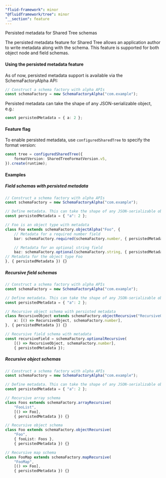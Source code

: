 ```yaml
---
"fluid-framework": minor
"@fluidframework/tree": minor
"__section": feature
---
```

Persisted metadata for Shared Tree schemas

The persisted metadata feature for Shared Tree allows an application author to write metadata along with the schema. This feature is supported for both object node and field schemas.

#### Using the persisted metadata feature

As of now, persisted metadata support is available via the SchemaFactoryAlpha API:

```ts
// Construct a schema factory with alpha APIs
const schemaFactory = new SchemaFactoryAlpha("com.example");
```

Persisted metadata can take the shape of any JSON-serializable object, e.g.:

```ts
const persistedMetadata = { a: 2 };
```

#### Feature flag

To enable persisted metadata, use `configuredSharedTree` to specify the format version:

```ts
const tree = configuredSharedTree({
    formatVersion: SharedTreeFormatVersion.v5,
}).create(runtime);
```

#### Examples

##### Field schemas with persisted metadata

```ts
// Construct a schema factory with alpha APIs
const schemaFactory = new SchemaFactoryAlpha("com.example");

// Define metadata. This can take the shape of any JSON-serializable object.
const persistedMetadata = { "a": 2 };

// Foo is an object type with metadata
class Foo extends schemaFactory.objectAlpha("Foo", {
    // Metadata for a required number field
    bar: schemaFactory.required(schemaFactory.number, { persistedMetadata }),

    // Metadata for an optional string field   
    baz: schemaFactory.optional(schemaFactory.string, { persistedMetadata }),
// Metadata for the object type Foo       
}, { persistedMetadata }) {}
```

##### Recursive field schemas

```ts
// Construct a schema factory with alpha APIs
const schemaFactory = new SchemaFactoryAlpha("com.example");

// Define metadata. This can take the shape of any JSON-serializable object.
const persistedMetadata = { "a": 2 };

// Recursive object schema with persisted metadata
class RecursiveObject extends schemaFactory.objectRecursive("RecursiveObject", {
    x: [() => RecursiveObject, schemaFactory.number],
}, { persistedMetadata }) {}

// Recursive field schema with metadata
const recursiveField = schemaFactory.optionalRecursive(
    [() => RecursiveObject, schemaFactory.number],
    { persistedMetadata });
```

##### Recursive object schemas

```ts
// Construct a schema factory with alpha APIs
const schemaFactory = new SchemaFactoryAlpha("com.example");

// Define metadata. This can take the shape of any JSON-serializable object.
const persistedMetadata = { "a": 2 };

// Recursive array schema
class Foos extends schemaFactory.arrayRecursive(
    "FooList",
    [() => Foo],
    { persistedMetadata }) {}

// Recursive object schema
class Foo extends schemaFactory.objectRecursive(
    "Foo",
    { fooList: Foos },
    { persistedMetadata }) {}

// Recursive map schema
class FooMap extends schemaFactory.mapRecursive(
    "FooMap",
    [() => Foo],
    { persistedMetadata }) {}
```
